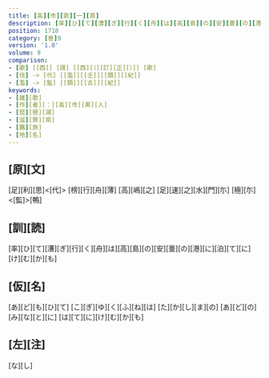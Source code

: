 ```yaml
---
title: [高][市][歌][一][首]
description: [率][ひ][て][漕][ぎ][行][く][舟][は][高][島][の][安][曇][の][港][に][泊][て][に][け][む][か][も]
position: 1718
category: [巻]9
version: '1.0'
volume: 9
comparison:
- [歌] [[西]] [謌] [[西][（][訂][正][）]] [歌]
- [伐] -> [代] [[濫]][[壬]][[類]][[紀]]
- [濫] -> [監] [[類]][[古]][[紀]]
keywords:
- [雑][歌]
- [作][者][：][高][市][黒][人]
- [琵][琶][湖]
- [滋][賀][県]
- [羈][旅]
- [地][名]
---
```


## [原][文]

[足][利][思]<[代]> [榜][行][舟][薄] [高][嶋][之] [足][速][之][水][門][尓] [極][尓]<[監]>[鴨]

## [訓][読]

[率][ひ][て][漕][ぎ][行][く][舟][は][高][島][の][安][曇][の][港][に][泊][て][に][け][む][か][も]

## [仮][名]

[あ][ど][も][ひ][て] [こ][ぎ][ゆ][く][ふ][ね][は] [た][か][し][ま][の] [あ][ど][の][み][な][と][に] [は][て][に][け][む][か][も]

## [左][注]

[な][し]
